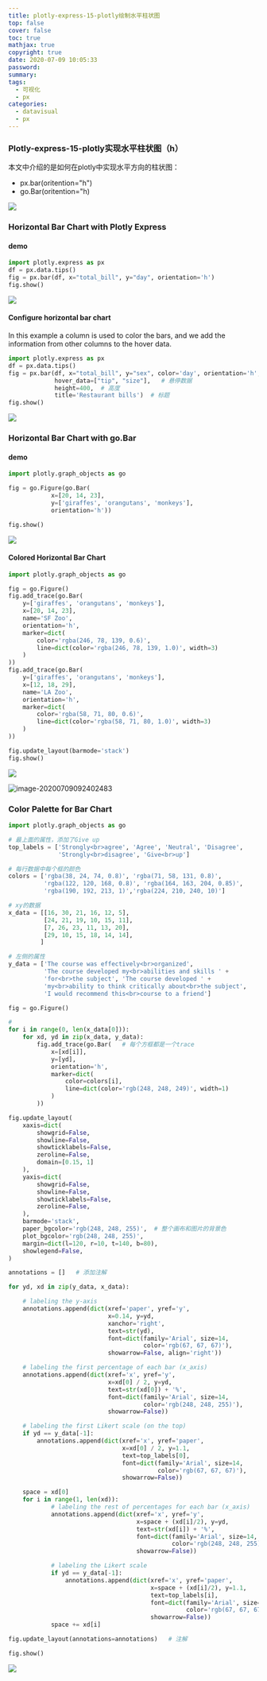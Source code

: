 ```yaml
---
title: plotly-express-15-plotly绘制水平柱状图
top: false
cover: false
toc: true
mathjax: true
copyright: true
date: 2020-07-09 10:05:33
password:
summary:
tags:
  - 可视化
  - px
categories:
  - datavisual
  - px
---
```


### Plotly-express-15-plotly实现水平柱状图（h）

本文中介绍的是如何在plotly中实现水平方向的柱状图：

- px.bar(oritention="h")
- go.Bar(oritention="h)

![](https://tva1.sinaimg.cn/large/007S8ZIlgy1ggkub1wptxj30u0140qv5.jpg)

<!--MORE-->

### Horizontal Bar Chart with Plotly Express

#### demo



```python
import plotly.express as px
df = px.data.tips()
fig = px.bar(df, x="total_bill", y="day", orientation='h')
fig.show()
```

![](https://tva1.sinaimg.cn/large/007S8ZIlgy1ggkgghloeej31l60niabe.jpg)

#### Configure horizontal bar chart

In this example a column is used to color the bars, and we add the information from other columns to the hover data.

```python
import plotly.express as px
df = px.data.tips()
fig = px.bar(df, x="total_bill", y="sex", color='day', orientation='h',
             hover_data=["tip", "size"],   # 悬停数据
             height=400,  # 高度
             title='Restaurant bills')  # 标题
fig.show()
```

![](https://tva1.sinaimg.cn/large/007S8ZIlgy1ggkghy13r8j31om0gu75x.jpg)

### Horizontal Bar Chart with go.Bar

#### demo

```python
import plotly.graph_objects as go

fig = go.Figure(go.Bar(
            x=[20, 14, 23],
            y=['giraffes', 'orangutans', 'monkeys'],
            orientation='h'))

fig.show()
```

![](https://tva1.sinaimg.cn/large/007S8ZIlgy1ggkgiwwxq7j31o20o8wfs.jpg)





#### Colored Horizontal Bar Chart

```python
import plotly.graph_objects as go

fig = go.Figure()
fig.add_trace(go.Bar(
    y=['giraffes', 'orangutans', 'monkeys'],
    x=[20, 14, 23],
    name='SF Zoo',
    orientation='h',
    marker=dict(
        color='rgba(246, 78, 139, 0.6)',
        line=dict(color='rgba(246, 78, 139, 1.0)', width=3)
    )
))
fig.add_trace(go.Bar(
    y=['giraffes', 'orangutans', 'monkeys'],
    x=[12, 18, 29],
    name='LA Zoo',
    orientation='h',
    marker=dict(
        color='rgba(58, 71, 80, 0.6)',
        line=dict(color='rgba(58, 71, 80, 1.0)', width=3)
    )
))

fig.update_layout(barmode='stack')
fig.show()
```



![](https://tva1.sinaimg.cn/large/007S8ZIlgy1ggkgl7np4bj311l0u0tdz.jpg)

![image-20200709092402483](https://tva1.sinaimg.cn/large/007S8ZIlgy1ggkgm3r0afj31ou0mujsn.jpg)

### Color Palette for Bar Chart

```python
import plotly.graph_objects as go

# 最上面的属性，添加了Give up
top_labels = ['Strongly<br>agree', 'Agree', 'Neutral', 'Disagree',
              'Strongly<br>disagree', 'Give<br>up']

# 每行数据中每个框的颜色
colors = ['rgba(38, 24, 74, 0.8)', 'rgba(71, 58, 131, 0.8)',
          'rgba(122, 120, 168, 0.8)', 'rgba(164, 163, 204, 0.85)',
          'rgba(190, 192, 213, 1)','rgba(224, 210, 240, 10)']

# xy的数据
x_data = [[16, 30, 21, 16, 12, 5],
          [24, 21, 19, 10, 15, 11],
          [7, 26, 23, 11, 13, 20],
          [29, 10, 15, 18, 14, 14],
         ]

# 左侧的属性
y_data = ['The course was effectively<br>organized',
          'The course developed my<br>abilities and skills ' +
          'for<br>the subject', 'The course developed ' +
          'my<br>ability to think critically about<br>the subject',
          'I would recommend this<br>course to a friend']

fig = go.Figure()

#
for i in range(0, len(x_data[0])):
    for xd, yd in zip(x_data, y_data):
        fig.add_trace(go.Bar(   # 每个方框都是一个trace
            x=[xd[i]],
            y=[yd],
            orientation='h',
            marker=dict(
                color=colors[i],
                line=dict(color='rgb(248, 248, 249)', width=1)
            )
        ))

fig.update_layout(
    xaxis=dict(
        showgrid=False,
        showline=False,
        showticklabels=False,
        zeroline=False,
        domain=[0.15, 1]
    ),
    yaxis=dict(
        showgrid=False,
        showline=False,
        showticklabels=False,
        zeroline=False,
    ),
    barmode='stack',
    paper_bgcolor='rgb(248, 248, 255)',  # 整个画布和图片的背景色
    plot_bgcolor='rgb(248, 248, 255)',
    margin=dict(l=120, r=10, t=140, b=80),
    showlegend=False,
)

annotations = []   # 添加注解

for yd, xd in zip(y_data, x_data):

    # labeling the y-axis
    annotations.append(dict(xref='paper', yref='y',
                            x=0.14, y=yd,
                            xanchor='right',
                            text=str(yd),
                            font=dict(family='Arial', size=14,
                                      color='rgb(67, 67, 67)'),
                            showarrow=False, align='right'))

    # labeling the first percentage of each bar (x_axis)
    annotations.append(dict(xref='x', yref='y',
                            x=xd[0] / 2, y=yd,
                            text=str(xd[0]) + '%',
                            font=dict(family='Arial', size=14,
                                      color='rgb(248, 248, 255)'),
                            showarrow=False))

    # labeling the first Likert scale (on the top)
    if yd == y_data[-1]:
        annotations.append(dict(xref='x', yref='paper',
                                x=xd[0] / 2, y=1.1,
                                text=top_labels[0],
                                font=dict(family='Arial', size=14,
                                          color='rgb(67, 67, 67)'),
                                showarrow=False))

    space = xd[0]
    for i in range(1, len(xd)):
            # labeling the rest of percentages for each bar (x_axis)
            annotations.append(dict(xref='x', yref='y',
                                    x=space + (xd[i]/2), y=yd,
                                    text=str(xd[i]) + '%',
                                    font=dict(family='Arial', size=14,
                                              color='rgb(248, 248, 255)'),
                                    showarrow=False))

            # labeling the Likert scale
            if yd == y_data[-1]:
                annotations.append(dict(xref='x', yref='paper',
                                        x=space + (xd[i]/2), y=1.1,
                                        text=top_labels[i],
                                        font=dict(family='Arial', size=14,
                                                  color='rgb(67, 67, 67)'),
                                        showarrow=False))
            space += xd[i]

fig.update_layout(annotations=annotations)   # 注解

fig.show()
```

![](https://tva1.sinaimg.cn/large/007S8ZIlgy1ggkhsclyi2j31k80kwn12.jpg)
